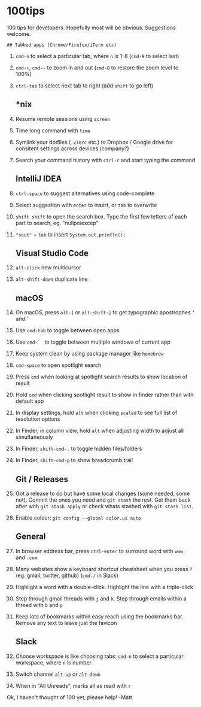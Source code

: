 # 100tips

100 tips for developers. Hopefully most will be obvious. Suggestions welcome.

    ## Tabbed apps (Chrome/Firefox/iTerm etc)
1. `cmd-n` to select a particular tab, where `n` is 1-8 (`cmd-9` to select last)
1. `cmd-+`, `cmd--` to zoom in and out (`cmd-0` to restore the zoom level to 100%)
1. `ctrl-tab` to select next tab to right (add `shift` to go left)

    ## *nix
1. Resume remote sessions using `screen`
1. Time long command with `time`
1. Symlink your dotfiles (`.vimrc` etc.) to Dropbox / Google drive for consitent settings across devices (company?)
1. Search your command history with `ctrl-r` and start typing the command

    ## IntelliJ IDEA
1. `ctrl-space` to suggest alternatives using code-complete
1. Select suggestion with `enter` to insert, or `tab` to overwrite
1. `shift shift` to open the search box. Type the first few letters of each part to search, eg. "nullpoiexcep"
1. `"sout"` + `tab` to insert `System.out.println();`

    ## Visual Studio Code
1. `alt-click` new multicursor
1. `alt-shift-down` duplicate line

    ## macOS
1. On macOS, press `alt-]` or `alt-shift-]` to get typographic apostrophes `‘` and `’`
1. Use `cmd-tab` to toggle between open apps
1. Use ``cmd-` `` to toggle between multiple windows of current app
1. Keep system clean by using package manager like `homebrew`
1. `cmd-space` to open spotlight search
1. Press `cmd` when looking at spotlight search results to show location of result
1. Hold `cmd` when clicking spotlight result to show in finder rather than with default app
1. In display settings, hold `alt` when clicking `scaled` to see full list of resolution options
1. In Finder, in column view, hold `alt` when adjusting width to adjust all simultaneously
1. In Finder, `shift-cmd-.` to toggle hidden files/folders
1. In Finder, `shift-cmd-p` to show breadcrumb trail

    ## Git / Releases
1. Got a release to do but have some local changes (some needed, some not). Commit the ones you need and `git stash` the rest. Get them back after with `git stash apply` or check whats stashed with `git stash list`.
1. Enable colour: `git config --global color.ui auto`

    ## General
1. In browser address bar, press `ctrl-enter` to surround word with `www.` and `.com`
1. Many websites show a keyboard shortcut cheatsheet when you press `?` (eg. gmail, twitter, github) (`cmd-/` in Slack)
1. Highlight a word with a double-click. Highlight the line with a triple-click
1. Step through gmail threads with `j` and `k`. Step through emails within a thread with `b` and `p`
1. Keep lots of bookmarks within easy reach using the bookmarks bar. Remove any text to leave just the favicon

    ## Slack
1. Choose workspace is like choosing tabs: `cmd-n` to select a particular workspace, where `n` is number
1. Switch channel `alt-up` or `alt-down`
1. When in "All Unreads", marks all as read with `r`



Ok, I haven't thought of 100 yet, please help!
-Matt

